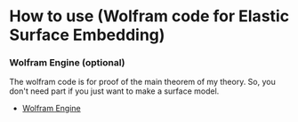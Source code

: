 # How to use (Wolfram code for Elastic Surface Embedding)


### Wolfram Engine (optional)
The wolfram code is for proof of the main theorem of my theory.
So, you don't need part if you just want to make a surface model.

* [Wolfram Engine](https://www.wolfram.com/engine/)





